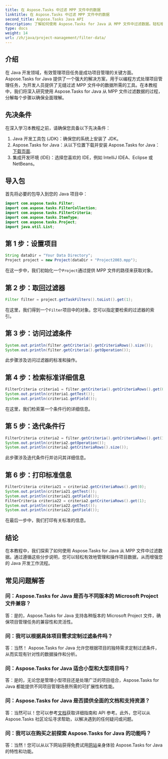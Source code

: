 ```yaml
---
title: 在 Aspose.Tasks 中过滤 MPP 文件中的数据
linktitle: 在 Aspose.Tasks 中过滤 MPP 文件中的数据
second_title: Aspose.Tasks Java API
description: 了解如何使用 Aspose.Tasks for Java 从 MPP 文件中过滤数据。轻松增强您的项目管理工作流程。
type: docs
weight: 14
url: /zh/java/project-management/filter-data/
---
```

## 介绍
在 Java 开发领域，有效管理项目任务是成功项目管理的关键方面。 Aspose.Tasks for Java 提供了一个强大的解决方案，用于以编程方式处理项目管理任务，为开发人员提供了无缝过滤 MPP 文件中的数据所需的工具。在本教程中，我们将深入研究使用 Aspose.Tasks for Java 从 MPP 文件过滤数据的过程，分解每个步骤以确保全面理解。
## 先决条件
在深入学习本教程之前，请确保您具备以下先决条件：
1. Java 开发工具包 (JDK)：确保您的系统上安装了 JDK。
2.  Aspose.Tasks for Java：从以下位置下载并安装 Aspose.Tasks for Java：[下载页面](https://releases.aspose.com/tasks/java/).
3. 集成开发环境 (IDE)：选择您喜欢的 IDE，例如 IntelliJ IDEA、Eclipse 或 NetBeans。

## 导入包
首先将必要的包导入到您的 Java 项目中：
```java
import com.aspose.tasks.Filter;
import com.aspose.tasks.FilterCollection;
import com.aspose.tasks.FilterCriteria;
import com.aspose.tasks.ItemType;
import com.aspose.tasks.Project;
import java.util.List;
```

## 第 1 步：设置项目
```java
String dataDir = "Your Data Directory";
Project project = new Project(dataDir + "Project2003.mpp");
```
在这一步中，我们初始化一个`Project`通过提供 MPP 文件的路径来获取对象。
## 第 2 步：取回过滤器
```java
Filter filter = project.getTaskFilters().toList().get(1);
```
在这里，我们得到一个`Filter`项目中的对象。您可以指定要检索的过滤器的索引。
## 第 3 步：访问过滤条件
```java
System.out.println(filter.getCriteria().getCriteriaRows().size());
System.out.println(filter.getCriteria().getOperation());
```
此步骤涉及访问过滤器的标准和操作。
## 第 4 步：检索标准详细信息
```java
FilterCriteria criteria1 = filter.getCriteria().getCriteriaRows().get(0);
System.out.println(criteria1.getTest());
System.out.println(criteria1.getField());
```
在这里，我们检索第一个条件行的详细信息。
## 第 5 步：迭代条件行
```java
FilterCriteria criteria2 = filter.getCriteria().getCriteriaRows().get(1);
System.out.println(criteria2.getOperation());
System.out.println(criteria2.getCriteriaRows().size());
```
此步骤涉及迭代条件行并访问其详细信息。
## 第 6 步：打印标准信息
```java
FilterCriteria criteria21 = criteria2.getCriteriaRows().get(0);
System.out.println(criteria21.getTest());
System.out.println(criteria21.getField());
FilterCriteria criteria22 = criteria2.getCriteriaRows().get(1);
System.out.println(criteria22.getTest());
System.out.println(criteria22.getField());
```
在最后一步中，我们打印有关标准的信息。

## 结论
在本教程中，我们探索了如何使用 Aspose.Tasks for Java 从 MPP 文件中过滤数据。通过遵循这些分步说明，您可以轻松有效地管理和操作项目数据，从而增强您的 Java 开发工作流程。
## 常见问题解答
### 问：Aspose.Tasks for Java 是否与不同版本的 Microsoft Project 文件兼容？
答：是的，Aspose.Tasks for Java 支持各种版本的 Microsoft Project 文件，确保项目管理任务的兼容性和灵活性。
### 问：我可以根据具体项目需求定制过滤条件吗？
答：当然！ Aspose.Tasks for Java 允许您根据项目的独特需求定制过滤条件，从而实现有针对性的数据操作和分析。
### 问：Aspose.Tasks for Java 适合小型和大型项目吗？
答：是的，无论您是管理小型项目还是处理广泛的项目组合，Aspose.Tasks for Java 都能提供不同项目管理场景所需的可扩展性和性能。
### 问：Aspose.Tasks for Java 是否提供全面的文档和支持资源？
答：当然可以！您可以参考[文档](https://reference.aspose.com/tasks/java/)获取详细指南和 API 参考。此外，您可以从 Aspose.Tasks 社区论坛寻求帮助，以解决遇到的任何疑问或问题。
### 问：我可以在购买之前探索 Aspose.Tasks for Java 的功能吗？
答：当然！您可以从以下网站获得免费试用[网站](https://releases.aspose.com/)亲身体验 Aspose.Tasks for Java 的特性和功能。